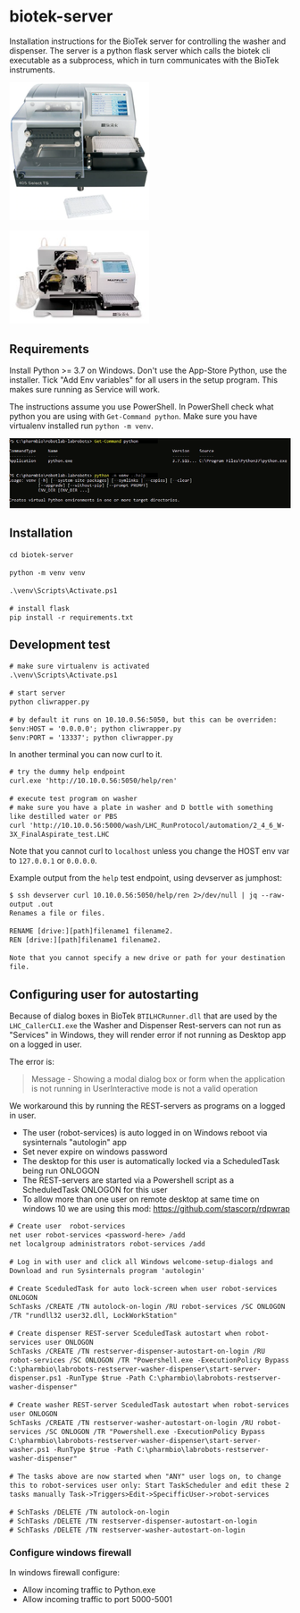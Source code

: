 # biotek-server

Installation instructions for the BioTek server for controlling the washer and dispenser.
The server is a python flask server which calls the biotek cli executable
as a subprocess, which in turn communicates with the BioTek instruments.

<img width=250 src=images/biotek-405-washer.jpg></img>
<br><br>
<img width=250 src=images/biotek-dispenser.jpg></img>

## Requirements

Install Python >= 3.7 on Windows. Don't use the App-Store Python, use the installer.
Tick "Add Env variables" for all users in the setup program. This makes sure running as Service will work.

The instructions assume you use PowerShell. In PowerShell check what python you are using with `Get-Command python`.
Make sure you have virtualenv installed run `python -m venv`.

<img src=images/get-command.png>


## Installation

```
cd biotek-server

python -m venv venv

.\venv\Scripts\Activate.ps1

# install flask
pip install -r requirements.txt
```

## Development test

```
# make sure virtualenv is activated
.\venv\Scripts\Activate.ps1

# start server
python cliwrapper.py

# by default it runs on 10.10.0.56:5050, but this can be overriden:
$env:HOST = '0.0.0.0'; python cliwrapper.py
$env:PORT = '13337'; python cliwrapper.py
```

In another terminal you can now curl to it.

```
# try the dummy help endpoint
curl.exe 'http://10.10.0.56:5050/help/ren'

# execute test program on washer
# make sure you have a plate in washer and D bottle with something like destilled water or PBS
curl 'http://10.10.0.56:5000/wash/LHC_RunProtocol/automation/2_4_6_W-3X_FinalAspirate_test.LHC
```

Note that you cannot curl to `localhost` unless you change the HOST env var to `127.0.0.1` or `0.0.0.0`.

Example output from the `help` test endpoint, using devserver as jumphost:

```
$ ssh devserver curl 10.10.0.56:5050/help/ren 2>/dev/null | jq --raw-output .out
Renames a file or files.

RENAME [drive:][path]filename1 filename2.
REN [drive:][path]filename1 filename2.

Note that you cannot specify a new drive or path for your destination file.
```

## Configuring user for autostarting

Because of dialog boxes in BioTek `BTILHCRunner.dll` that are used by the
`LHC_CallerCLI.exe` the Washer and Dispenser Rest-servers can not run as
"Services" in Windows, they will render error if not running as Desktop app
on a logged in user.

The error is:

> Message - Showing a modal dialog box or form when the application is not
> running in UserInteractive mode is not a valid operation

We workaround this by running the REST-servers as programs on a logged in user.
- The user (robot-services) is auto logged in on Windows reboot via sysinternals "autologin" app
- Set never expire on windows password
- The desktop for this user is automatically locked via a ScheduledTask being run ONLOGON
- The REST-servers are started via a Powershell script as a ScheduledTask ONLOGON for this user
- To allow more than one user on remote desktop at same time on windows 10 we are using this mod: https://github.com/stascorp/rdpwrap

```
# Create user  robot-services
net user robot-services <password-here> /add
net localgroup administrators robot-services /add

# Log in with user and click all Windows welcome-setup-dialogs and Download and run Sysinternals program 'autologin'

# Create SceduledTask for auto lock-screen when user robot-services ONLOGON
SchTasks /CREATE /TN autolock-on-login /RU robot-services /SC ONLOGON /TR "rundll32 user32.dll, LockWorkStation"

# Create dispenser REST-server SceduledTask autostart when robot-services user ONLOGON
SchTasks /CREATE /TN restserver-dispenser-autostart-on-login /RU robot-services /SC ONLOGON /TR "Powershell.exe -ExecutionPolicy Bypass C:\pharmbio\labrobots-restserver-washer-dispenser\start-server-dispenser.ps1 -RunType $true -Path C:\pharmbio\labrobots-restserver-washer-dispenser"

# Create washer REST-server SceduledTask autostart when robot-services user ONLOGON
SchTasks /CREATE /TN restserver-washer-autostart-on-login /RU robot-services /SC ONLOGON /TR "Powershell.exe -ExecutionPolicy Bypass C:\pharmbio\labrobots-restserver-washer-dispenser\start-server-washer.ps1 -RunType $true -Path C:\pharmbio\labrobots-restserver-washer-dispenser"

# The tasks above are now started when "ANY" user logs on, to change this to robot-services user only: Start TaskScheduler and edit these 2 tasks manually Task->Triggers>Edit->SpecifficUser->robot-services

# SchTasks /DELETE /TN autolock-on-login
# SchTasks /DELETE /TN restserver-dispenser-autostart-on-login
# SchTasks /DELETE /TN restserver-washer-autostart-on-login

```

### Configure windows firewall

In windows firewall configure:
- Allow incoming traffic to Python.exe
- Allow incoming traffic to port 5000-5001


